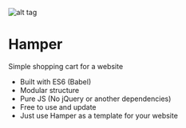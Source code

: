 ![alt tag](https://codeship.com/projects/YOUR_PROJECT_UUID/status?branch=master)

# Hamper
Simple shopping cart for a website

* Built with ES6 (Babel)
* Modular structure
* Pure JS (No jQuery or another dependencies)
* Free to use and update
* Just use Hamper as a template for your website
